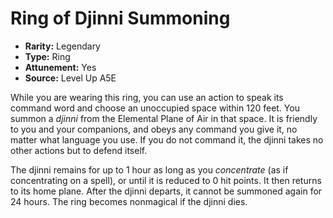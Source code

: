 
# Ring of Djinni Summoning

* **Rarity:** Legendary
* **Type:** Ring
* **Attunement:** Yes
* **Source:** Level Up A5E


While you are wearing this ring, you can use an action to speak its command word and choose an unoccupied space within 120 feet. You summon a _djinni_  from the Elemental Plane of Air in that space. It is friendly to you and your companions, and obeys any command you give it, no matter what language you use. If you do not command it, the djinni takes no other actions but to defend itself.

The djinni remains for up to 1 hour as long as you _concentrate_  (as if concentrating on a spell), or until it is reduced to 0 hit points. It then returns to its home plane. After the djinni departs, it cannot be summoned again for 24 hours. The ring becomes nonmagical if the djinni dies.
